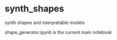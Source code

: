 # synth_shapes
synth shapes and interpretable models


shape_generator.ipynb is the current main notebook
